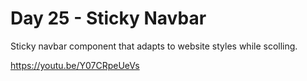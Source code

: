 # Day 25 - Sticky Navbar

Sticky navbar component that adapts to website styles while scolling.

https://youtu.be/Y07CRpeUeVs
